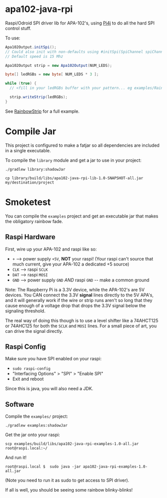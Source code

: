 # apa102-java-rpi
Raspi/Odroid SPI driver lib for APA-102's, using [Pi4j](http://pi4j.com/) to do all the hard SPI control stuff.

To use:

```java
Apa102Output.initSpi();
// Could also init with non-defaults using #initSpi(SpiChannel spiChannel, int spiSpeed, SpiMode spiMode)
// Default speed is 15 Mhz

Apa102Output strip = new Apa102Output(NUM_LEDS);

byte[] ledRGBs = new byte[ NUM_LEDS * 3 ];

while (true) {
  // <fill in your ledRGBs buffer with your pattern... eg examples/RainbowStrip.java>

  strip.writeStrip(ledRGBs);
}
```

See [RainbowStrip](https://github.com/dlopuch/apa102-java-rpi/blob/master/examples/src/main/java/com/github/dlopuch/apa102_java_rpi/examples/RainbowStrip.java) for a full example.

# Compile Jar
This project is configured to make a fatjar so all dependencies are included in a single executable.

To compile the `library` module and get a jar to use in your project:

```
./gradlew library:shadowJar

cp library/build/libs/apa102-java-rpi-lib-1.0-SNAPSHOT-all.jar my/destination/project
```

# Smoketest
You can compile the `examples` project and get an executable jar that makes the obligatory rainbow fade.

## Raspi Hardware
First, wire up your APA-102 and raspi like so:
  - `+` --> power supply `+5V`, **NOT** your raspi! (Your raspi can't source that much current, give your APA-102 a dedicated +5 source)
  - `CLK` --> raspi `SCLK`
  - `DAT` --> raspi `MOSI`
  - `GND` --> power supply `GND` *AND* raspi `GND` -- make a common ground

Note: The Raspberry Pi is a 3.3V device, while the APA-102's are 5V devices. You CAN connect the 3.3V **signal** lines directly
to the 5V APA's, and it will generally work if the wire or strip runs aren't so long that they cause enough of a voltage
drop that drops the 3.3V signal below the signaling threshold.

The real way of doing this though is to use a level shifter like a 74AHCT125 or 74AHC125 for both the `SCLK` and `MOSI`
lines.  For a small piece of art, you can drive the signal directly.

## Raspi Config

Make sure you have SPI enabled on your raspi:
  - `sudo raspi-config`
  - "Interfacing Options" > "SPI" >  "Enable SPI"
  - Exit and reboot

Since this is java, you will also need a JDK.

## Software

Compile the `examples/` project:

```
./gradlew examples:shadowJar
```

Get the jar onto your raspi:

```
scp examples/build/libs/apa102-java-rpi-examples-1.0-all.jar root@raspi.local:~/
```

And run it!

```
root@raspi.local $  sudo java -jar apa102-java-rpi-examples-1.0-all.jar
```

(Note you need to run it as sudo to get access to SPI driver).

If all is well, you should be seeing some rainbow blinky-blinks!

